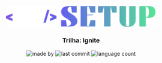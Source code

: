 <div align="center">
    <img src="logo-nlw-setup.svg" width="400">
</div>

<h3 align="center">Trilha: Ignite</h3>

<p align="center">
  <img alt="made by" src="https://img.shields.io/badge/made%20by-Gabriel%20Sousa-539E43?style=flat-square">

  <img alt="last commit" src="https://img.shields.io/github/last-commit/gabrielbudke/nlw-setup?color=539E43&style=flat-square">

  <img alt="language count" src="https://img.shields.io/github/languages/count/gabrielbudke/nlw-setup?color=539E43&style=flat-square">
</p>